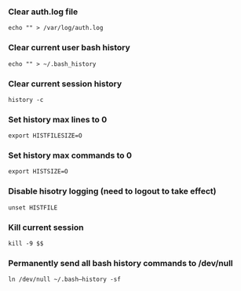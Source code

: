 ### Clear auth.log file
```
echo "" > /var/log/auth.log
```

### Clear current user bash history
```
echo "" > ~/.bash_history
```

### Clear current session history
```
history -c
```

### Set history max lines to 0
```
export HISTFILESIZE=O
```

### Set history max commands to 0
```
export HISTSIZE=O
```

### Disable hisotry logging (need to logout to take effect)
```
unset HISTFILE
```

### Kill current session
```
kill -9 $$
```

### Permanently send all bash history commands to /dev/null
```
ln /dev/null ~/.bash–history -sf
```

